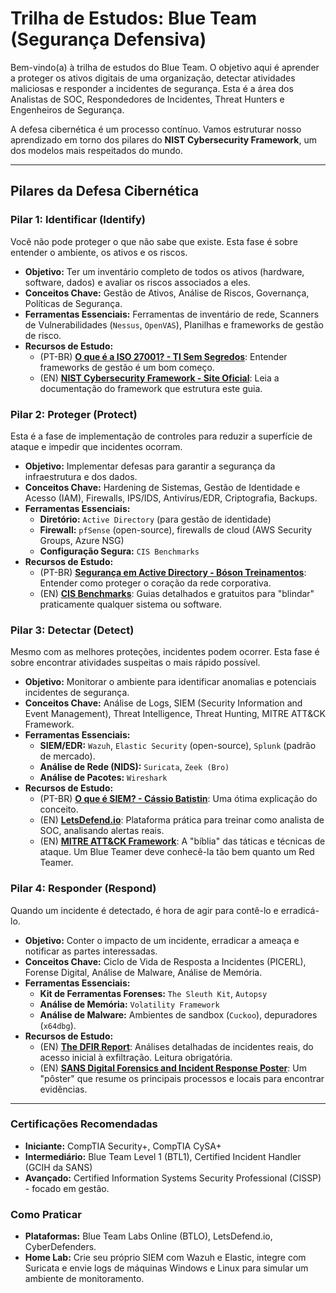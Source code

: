 # Trilha de Estudos: Blue Team (Segurança Defensiva)

Bem-vindo(a) à trilha de estudos do Blue Team. O objetivo aqui é aprender a proteger os ativos digitais de uma organização, detectar atividades maliciosas e responder a incidentes de segurança. Esta é a área dos Analistas de SOC, Respondedores de Incidentes, Threat Hunters e Engenheiros de Segurança.

A defesa cibernética é um processo contínuo. Vamos estruturar nosso aprendizado em torno dos pilares do **NIST Cybersecurity Framework**, um dos modelos mais respeitados do mundo.

---

## Pilares da Defesa Cibernética

### Pilar 1: Identificar (Identify)

Você não pode proteger o que não sabe que existe. Esta fase é sobre entender o ambiente, os ativos e os riscos.

* **Objetivo:** Ter um inventário completo de todos os ativos (hardware, software, dados) e avaliar os riscos associados a eles.
* **Conceitos Chave:** Gestão de Ativos, Análise de Riscos, Governança, Políticas de Segurança.
* **Ferramentas Essenciais:** Ferramentas de inventário de rede, Scanners de Vulnerabilidades (`Nessus`, `OpenVAS`), Planilhas e frameworks de gestão de risco.
* **Recursos de Estudo:**
    * (PT-BR) **[O que é a ISO 27001? - TI Sem Segredos](https://www.youtube.com/watch?v=FcsYpWpQ-o0)**: Entender frameworks de gestão é um bom começo.
    * (EN) **[NIST Cybersecurity Framework - Site Oficial](https://www.nist.gov/cyberframework)**: Leia a documentação do framework que estrutura este guia.

### Pilar 2: Proteger (Protect)

Esta é a fase de implementação de controles para reduzir a superfície de ataque e impedir que incidentes ocorram.

* **Objetivo:** Implementar defesas para garantir a segurança da infraestrutura e dos dados.
* **Conceitos Chave:** Hardening de Sistemas, Gestão de Identidade e Acesso (IAM), Firewalls, IPS/IDS, Antivírus/EDR, Criptografia, Backups.
* **Ferramentas Essenciais:**
    * **Diretório:** `Active Directory` (para gestão de identidade)
    * **Firewall:** `pfSense` (open-source), firewalls de cloud (AWS Security Groups, Azure NSG)
    * **Configuração Segura:** `CIS Benchmarks`
* **Recursos de Estudo:**
    * (PT-BR) **[Segurança em Active Directory - Bóson Treinamentos](https://www.youtube.com/watch?v=T_APo4bu2i8)**: Entender como proteger o coração da rede corporativa.
    * (EN) **[CIS Benchmarks](https://www.cisecurity.org/cis-benchmarks/)**: Guias detalhados e gratuitos para "blindar" praticamente qualquer sistema ou software.

### Pilar 3: Detectar (Detect)

Mesmo com as melhores proteções, incidentes podem ocorrer. Esta fase é sobre encontrar atividades suspeitas o mais rápido possível.

* **Objetivo:** Monitorar o ambiente para identificar anomalias e potenciais incidentes de segurança.
* **Conceitos Chave:** Análise de Logs, SIEM (Security Information and Event Management), Threat Intelligence, Threat Hunting, MITRE ATT&CK Framework.
* **Ferramentas Essenciais:**
    * **SIEM/EDR:** `Wazuh`, `Elastic Security` (open-source), `Splunk` (padrão de mercado).
    * **Análise de Rede (NIDS):** `Suricata`, `Zeek (Bro)`
    * **Análise de Pacotes:** `Wireshark`
* **Recursos de Estudo:**
    * (PT-BR) **[O que é SIEM? - Cássio Batistin](https://www.youtube.com/watch?v=3W1_NlkpC70)**: Uma ótima explicação do conceito.
    * (EN) **[LetsDefend.io](https://letsdefend.io/)**: Plataforma prática para treinar como analista de SOC, analisando alertas reais.
    * (EN) **[MITRE ATT&CK Framework](https://attack.mitre.org/)**: A "bíblia" das táticas e técnicas de ataque. Um Blue Teamer deve conhecê-la tão bem quanto um Red Teamer.

### Pilar 4: Responder (Respond)

Quando um incidente é detectado, é hora de agir para contê-lo e erradicá-lo.

* **Objetivo:** Conter o impacto de um incidente, erradicar a ameaça e notificar as partes interessadas.
* **Conceitos Chave:** Ciclo de Vida de Resposta a Incidentes (PICERL), Forense Digital, Análise de Malware, Análise de Memória.
* **Ferramentas Essenciais:**
    * **Kit de Ferramentas Forenses:** `The Sleuth Kit`, `Autopsy`
    * **Análise de Memória:** `Volatility Framework`
    * **Análise de Malware:** Ambientes de sandbox (`Cuckoo`), depuradores (`x64dbg`).
* **Recursos de Estudo:**
    * (EN) **[The DFIR Report](https://thedfirreport.com/)**: Análises detalhadas de incidentes reais, do acesso inicial à exfiltração. Leitura obrigatória.
    * (EN) **[SANS Digital Forensics and Incident Response Poster](https://www.sans.org/posters/dfir-find-evil/)**: Um "pôster" que resume os principais processos e locais para encontrar evidências.

---

### Certificações Recomendadas
* **Iniciante:** CompTIA Security+, CompTIA CySA+
* **Intermediário:** Blue Team Level 1 (BTL1), Certified Incident Handler (GCIH da SANS)
* **Avançado:** Certified Information Systems Security Professional (CISSP) - focado em gestão.

### Como Praticar
* **Plataformas:** Blue Team Labs Online (BTLO), LetsDefend.io, CyberDefenders.
* **Home Lab:** Crie seu próprio SIEM com Wazuh e Elastic, integre com Suricata e envie logs de máquinas Windows e Linux para simular um ambiente de monitoramento.
